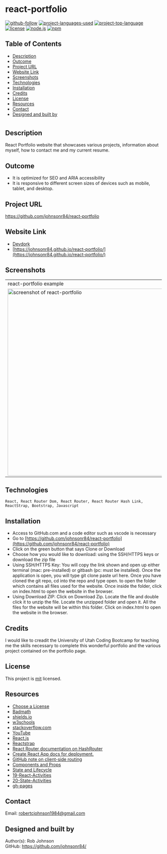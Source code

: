 # react-portfolio

  [![github-follow](https://img.shields.io/github/followers/johnsonr84?label=Follow&logoColor=lightgrey&style=social)](https://github.com/johnsonr84)
  [![project-languages-used](https://img.shields.io/github/languages/count/johnsonr84/readme-generator?color=orange)](https://github.com/johnsonr84/react-portfolio)
  [![project-top-language](https://img.shields.io/github/languages/top/johnsonr84/readme-generator?color=yellow)](https://github.com/johnsonr84/react-portfolio)
  [![license](https://img.shields.io/badge/license-mit-brightgreen.svg)](https://choosealicense.com/licenses/mit/)
  [![node.js](https://img.shields.io/node/v/c?color=brightgreen)](https://nodejs.org/en/)
  [![npm](https://img.shields.io/npm/v/npm?color=blue&logo=npm)](https://www.npmjs.com/package/inquirer)

  ## Table of Contents 
  * [Description](#Description)
  * [Outcome](#Outcome)
  * [Project URL](#Project-URL)
  * [Website Link](#WebsiteLink)
  * [Screenshots](#Screenshots)
  * [Technologies](#Technologies)
  * [Installation](#Installation)
  * [Credits](#Credits)
  * [License](#License)
  * [Resources](#Resources)
  * [Contact](#Contact)
  * [Designed and built by](#Designed-and-built-by)
  #
  
  ## Description 
  React Portfolio website that showcases various projects, information about myself, how to contact me and my current resume.
  
  ## Outcome
  * It is optimized for SEO and ARIA accessibility 
  * It is responsive to different screen sizes of devices such as mobile, tablet, and desktop.
  
  ## Project URL
  https://github.com/johnsonr84/react-portfolio

  ## Website Link
  * [Devdork](https://www.devdork.com/)
  * [https://johnsonr84.github.io/react-portfolio/](https://johnsonr84.github.io/react-portfolio/)

  ## Screenshots
  <table>
    <tr>
      <td>react-portfolio example</td>
    </tr>
    <tr>
      <td><img src="" height=600 alt="screenshot of react-portfolio"></td>
    </tr>
  </table>

  ## Technologies 
  ```
  React, React Router Dom, React Router, React Router Hash Link, ReactStrap, Bootstrap, Javascript
  ```

  ## Installation 
  * Access to GitHub.com and a code editor such as vscode is necessary
  * Go to [https://github.com/johnsonr84/react-portfolio](https://github.com/johnsonr84/react-portfolio)
  * Click on the green button that says Clone or Download
  * Choose how you would like to download: using the SSH/HTTPS keys or download the zip file
  * Using SSH/HTTPS Key: You will copy the link shown and open up either terminal (mac: pre-installed) or gitbash (pc: must be installed). Once the application is open, you will type git clone paste url here. Once you have cloned the git repo, cd into the repo and type open. to open the folder which contains all files used for the website. Once inside the folder, click on index.html to open the website in the browser.
  * Using Download ZIP: Click on Download Zip. Locate the file and double click it to unzip the file. Locate the unzipped folder and open it. All the files for the website will be within this folder. Click on index.html to open the website in the browser.

  ## Credits 
  I would like to creadit the University of Utah Coding Bootcamp for teaching me the skills necessary to complete this wonderful portfolio and the various project contained on the portfolio page.  

  ## License 
  This project is [mit](https://choosealicense.com/licenses/mit/) licensed.

  ## Resources
  * [Choose a License](https://choosealicense.com/)
  * [Badmath](https://img.shields.io/github/languages/top/nielsenjared/badmath)
  * [shields.io](https://shields.io/)
  * [w3schools](https://www.w3schools.com/)
  * [stackoverflow.com](https://stackoverflow.com/)
  * [YouTube](https://www.youtube.com/)
  * [React.js](https://reactjs.org/)
  * [Reactstrap](https://reactstrap.github.io/)
  * [React Router documentation on HashRouter](https://reactrouter.com/web/api/HashRouter)
  * [Create React App docs for deployment.](https://create-react-app.dev/docs/deployment/#github-pages)
  * [GitHub note on client-side routing](https://create-react-app.dev/docs/deployment/#notes-on-client-side-routing)
  * [Components and Props](https://reactjs.org/docs/components-and-props.html#es6-classes)
  * [State and Lifecycle](https://reactjs.org/docs/state-and-lifecycle.html)
  * [19-React-Activities](19-React-Activities)
  * [20-State-Activities](20-State-Activities)
  * [gh-pages](https://www.npmjs.com/package/gh-pages)


  ## Contact
  Email: robertcjohnson1984@gmail.com 

  ## Designed and built by
  Author(s): Rob Johnson  
  GitHub: https://github.com/johnsonr84/ 

